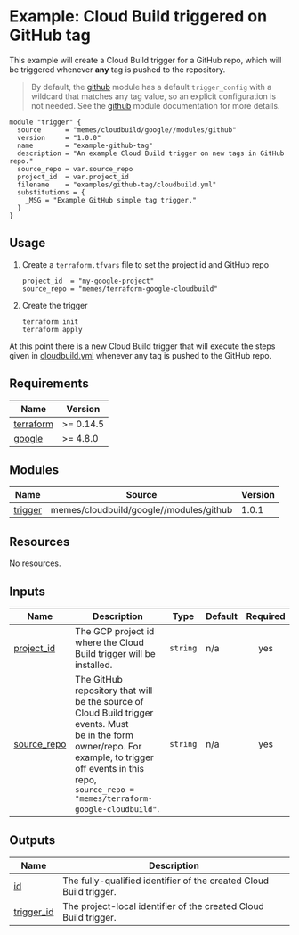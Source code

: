 # Example: Cloud Build triggered on GitHub tag

This example will create a Cloud Build trigger for a GitHub repo, which will be
triggered whenever **any** tag is pushed to the repository.

> By default, the [github](../../modules/github/) module has a default
> `trigger_config` with a wildcard that matches any tag value, so an explicit
> configuration is not needed. See the [github](../../modules/github/) module
> documentation for more details.

```hcl
module "trigger" {
  source      = "memes/cloudbuild/google//modules/github"
  version     = "1.0.0"
  name        = "example-github-tag"
  description = "An example Cloud Build trigger on new tags in GitHub repo."
  source_repo = var.source_repo
  project_id  = var.project_id
  filename    = "examples/github-tag/cloudbuild.yml"
  substitutions = {
    _MSG = "Example GitHub simple tag trigger."
  }
}
```

## Usage

1. Create a `terraform.tfvars` file to set the project id and GitHub repo

    ```hcl
    project_id  = "my-google-project"
    source_repo = "memes/terraform-google-cloudbuild"
    ```

2. Create the trigger

    ```shell
    terraform init
    terraform apply
    ```

At this point there is a new Cloud Build trigger that will execute the steps
given in [cloudbuild.yml](cloudbuild.yml) whenever any tag is pushed to the
GitHub repo.

<!-- markdownlint-disable no-inline-html no-bare-urls -->
<!-- BEGINNING OF PRE-COMMIT-TERRAFORM DOCS HOOK -->
## Requirements

| Name | Version |
|------|---------|
| <a name="requirement_terraform"></a> [terraform](#requirement\_terraform) | >= 0.14.5 |
| <a name="requirement_google"></a> [google](#requirement\_google) | >= 4.8.0 |

## Modules

| Name | Source | Version |
|------|--------|---------|
| <a name="module_trigger"></a> [trigger](#module\_trigger) | memes/cloudbuild/google//modules/github | 1.0.1 |

## Resources

No resources.

## Inputs

| Name | Description | Type | Default | Required |
|------|-------------|------|---------|:--------:|
| <a name="input_project_id"></a> [project\_id](#input\_project\_id) | The GCP project id where the Cloud Build trigger will be installed. | `string` | n/a | yes |
| <a name="input_source_repo"></a> [source\_repo](#input\_source\_repo) | The GitHub repository that will be the source of Cloud Build trigger events. Must<br>be in the form owner/repo. For example, to trigger off events in this repo,<br>`source_repo = "memes/terraform-google-cloudbuild"`. | `string` | n/a | yes |

## Outputs

| Name | Description |
|------|-------------|
| <a name="output_id"></a> [id](#output\_id) | The fully-qualified identifier of the created Cloud Build trigger. |
| <a name="output_trigger_id"></a> [trigger\_id](#output\_trigger\_id) | The project-local identifier of the created Cloud Build trigger. |
<!-- END OF PRE-COMMIT-TERRAFORM DOCS HOOK -->
<!-- markdownlint-enable no-inline-html no-bare-urls -->
